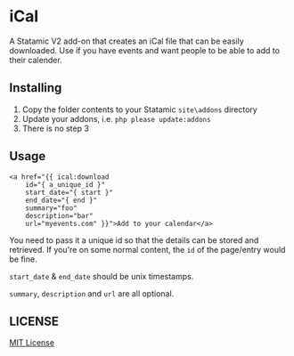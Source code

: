 iCal
=================

A Statamic V2 add-on that creates an iCal file that can be easily downloaded. Use if you have events and want people to be able to add to their calender.

## Installing
1. Copy the folder contents to your Statamic `site\addons` directory
2. Update your addons, i.e. `php please update:addons`
2. There is no step 3

## Usage
```
<a href="{{ ical:download 
    id="{ a_unique_id }"
    start_date="{ start }" 
    end_date="{ end }" 
    summary="foo" 
    description="bar" 
    url="myevents.com" }}">Add to your calendar</a>
```
You need to pass it a unique id so that the details can be stored and retrieved. If you're on some normal content, the `id` of the page/entry would be fine.

`start_date` & `end_date` should be unix timestamps.

`summary`, `description` and `url` are all optional.

## LICENSE

[MIT License](http://emd.mit-license.org)
